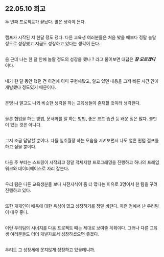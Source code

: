 ## 22.05.10 회고

두 번째 프로젝트가 끝났다. 많은 생각이 든다.<br><br>

캠프가 시작된 지 한달 정도 됐다. 다른 교육생 여러분들은 처음 봤을 때보다 정말 놀랄 정도로 성장했고 지금도 성장하고 있다는 생각이 든다. <br><br>

음 근데 나는 한 달 안에 놀랄 정도의 성장을 했나 ? 라고 물어보면 대답은 ***잘 모르겠다*** 이다.<br><br>

내가 한 달 동안 했던 건 이전에 이미 구현해봤고, 알고 있던 내용을 그저 빠른 시간 안에 개발했다 정도였기 때문이다. <br><br>

분명 나 말고도 나와 비슷한 생각을 하는 교육생들이 존재할 것이라 생각한다. <br><br>

물론 협업을 하는 방법, 문서화를 잘 하는 방법, 좋은 코드 습관 등 배운 점은 많다. 불만이 있는 것은 아니다.<br><br>

그저 조금 답답할 뿐이다. 다들 일취월장 하는 모습을 지켜보면서 나도 얼른 퀀텀 점프를 하고 싶을 뿐이다.<br><br>

다음 주 부터는 스프링이 시작되고 정말 객체지향 프로그래밍을 진행하고 하나의 프레임워크와 데이터베이스로 자리 잡는다. <br><br>

우리 팀은 다른 교육생분들 보다 사전지식이 좀 더 많다는 이유로 3명이서 한 팀을 꾸려 진행하고 있다.<br><br>

또한 개개인이 배움에 대한 욕심이 많고 성장하기를 정말 바란다. 이런 점에서 난 우리팀이 매우 좋다.<br><br> 

이런 우리팀의 시너지를 다음 프로젝트 때는 제대로 보여줄 계획이다. 그러나 다른 교육생 여러분들도 더더 개발자로서 성장하셨으면 좋겠다. <br><br>

우리도 그 성장세에 못지않게 성장하고 있을테니까.
